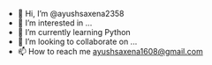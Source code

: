 - 👋 Hi, I’m @ayushsaxena2358
- 👀 I’m interested in ...
- 🌱 I’m currently learning Python
- 💞️ I’m looking to collaborate on ...
- 📫 How to reach me ayushsaxena1608@gmail.com

<!---
ayushsaxena2358/ayushsaxena2358 is a ✨ special ✨ repository because its `README.md` (this file) appears on your GitHub profile.
You can click the Preview link to take a look at your changes.
--->
